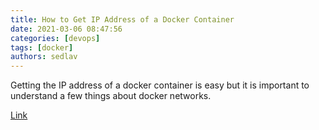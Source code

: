 ```yaml
---
title: How to Get IP Address of a Docker Container
date: 2021-03-06 08:47:56
categories: [devops]
tags: [docker]
authors: sedlav
---
```


Getting the IP address of a docker container is easy but it is important to understand a few things about docker networks.

[Link](https://linuxhandbook.com/get-container-ip/)
